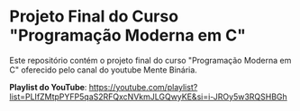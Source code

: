 # Projeto Final do Curso "Programação Moderna em C"

Este repositório contém o projeto final do curso "Programação Moderna em C" oferecido pelo canal do youtube Mente Binária.

**Playlist do YouTube**: https://youtube.com/playlist?list=PLIfZMtpPYFP5qaS2RFQxcNVkmJLGQwyKE&si=i-JROy5w3RQSHBGh
